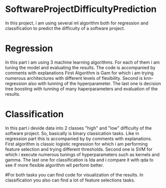 # SoftwareProjectDifficultyPrediction
In this project, i am using several ml algorithm both for regression and classification to predict the difficulty of a software project. 

# Regression
In this part i am using 3 machine learning algorithms. For each of them i am tuning the model and evaluating the results. The code is accompanied by comments with explanations
First Algorithm is Gam for which i am trying numerous architectures with different levels of flexibility. Second is knn-regression also with tunning of the hyperparameter. The last one is decision tree boosting with tunning of many haperparameters and evaluation of the results.

# Classification

In this part i devide data into 2 classes "high" and "low" difficulty of the software project. So, basically is binary classication tasks. Like in regression part this is accompanied by by comments with explanations. First algorithm is classic logistic regression for which i am performing feature selection and trying different thresholds. Second one is SVM for which i execute numerous tunings of hyperparameters such as kernels and gamma. The last one for classification is lda and i compare it with qda to see if more flexible algorithm wll perform better.


#For both tasks you can find code for visualization of the results. In classification you also can find a lot of feature selections tasks.

